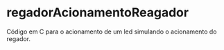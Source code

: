 # regadorAcionamentoReagador
Código em C para o acionamento de um led simulando o acionamento do regador.
